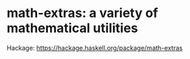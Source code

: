 # math-extras: a variety of mathematical utilities

Hackage: https://hackage.haskell.org/package/math-extras
